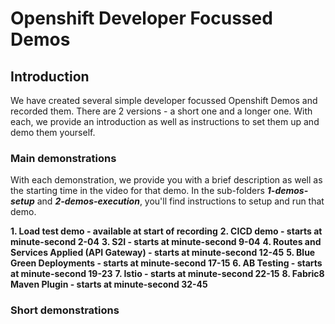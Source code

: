 # Openshift Developer Focussed Demos

## Introduction
We have created several simple developer focussed Openshift Demos and recorded them. There are 2 versions - a short one and a longer one. With each, we provide an introduction as well as instructions to set them up and demo them yourself.

### Main demonstrations
With each demonstration, we provide you with a brief description as well as the starting time in the video for that demo. In the sub-folders **_1-demos-setup_** and **_2-demos-execution_**, you'll find instructions to setup and run that demo.

**1. Load test demo - available at start of recording**
**2. CICD demo - starts at minute-second 2-04**
**3. S2I - starts at minute-second 9-04**
**4. Routes and Services Applied (API Gateway) - starts at minute-second 12-45**
**5. Blue Green Deployments - starts at minute-second 17-15**
**6. AB Testing - starts at minute-second 19-23**
**7. Istio - starts at minute-second 22-15**
**8. Fabric8 Maven Plugin - starts at minute-second 32-45**

### Short demonstrations


